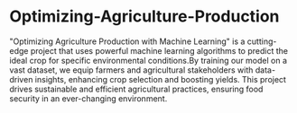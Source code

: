 # Optimizing-Agriculture-Production
"Optimizing Agriculture Production with Machine Learning" is a cutting-edge project that uses powerful machine learning algorithms to predict the ideal crop for specific environmental conditions.By training our model on a vast dataset, we equip farmers and agricultural stakeholders with data-driven insights, enhancing crop selection and boosting yields. This project drives sustainable and efficient agricultural practices, ensuring food security in an ever-changing environment.





